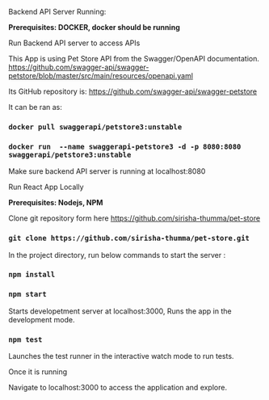 Backend API Server Running:

**Prerequisites: DOCKER, docker should be running**

Run Backend API server to access APIs

This App is using Pet Store API from the Swagger/OpenAPI documentation.
https://github.com/swagger-api/swagger-petstore/blob/master/src/main/resources/openapi.yaml

Its GitHub repository is: 
https://github.com/swagger-api/swagger-petstore 
  
It can be ran as: 
### `docker pull swaggerapi/petstore3:unstable`
### `docker run  --name swaggerapi-petstore3 -d -p 8080:8080 swaggerapi/petstore3:unstable`
  
Make sure backend API server is running at localhost:8080 


Run React App Locally

**Prerequisites: Nodejs, NPM**

Clone git repository form here https://github.com/sirisha-thumma/pet-store
### `git clone https://github.com/sirisha-thumma/pet-store.git`

In the project directory, run below commands to start the server :

### `npm install`

### `npm start`

Starts developetment server at localhost:3000, Runs the app in the development mode.

### `npm test`

Launches the test runner in the interactive watch mode to run tests.

Once it is running 

Navigate to localhost:3000 to access the application and explore.
